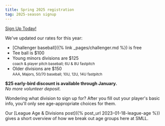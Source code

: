 ```yaml
---
title: Spring 2025 registration
tag: 2025-season signup
---
```


<a href="https://www.sierramountainll.com/Default.aspx?tabid=890579"
   class="align-right half-width btn btn--success btn--light-outline btn--large"
   target="_blank">
Sign Up Today!
</a>

We've updated our rates for this year:

- [Challenger baseball]({% link _pages/challenger.md %}) is free<br />
- Tee ball is $100<br />
- Young minors divisions are $125<br />
  <small>coach & player pitch baseball; 6U & 8U fastpitch</small><br />
- Older divisions are $150<br />
  <small>AAA, Majors, 50/70 baseball; 10U, 12U, 14U fastpitch</small><br />

**$25 early-bird discount is available through January.**<br />
_No more volunteer deposit._<br />

Wondering what division to sign up for? After you fill out your player's basic info, you'll only
see age-appropriate choices for them.

Our [League Age &amp; Divisions post]({% post_url 2023-01-18-league-age %}) gives a short overview
of how we break out age groups here at SMLL.

